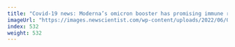 ```yaml
---
title: "Covid-19 news: Moderna’s omicron booster has promising immune response"
imageUrl: "https://images.newscientist.com/wp-content/uploads/2022/06/09131320/SEI_108806030.jpg?width=600"
index: 532
weight: 532
---
```

